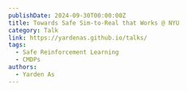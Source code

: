 ```yaml
---
publishDate: 2024-09-30T00:00:00Z
title: Towards Safe Sim-to-Real that Works @ NYU
category: Talk
link: https://yardenas.github.io/talks/
tags:
  - Safe Reinforcement Learning
  - CMDPs
authors:
  - Yarden As
---
```

